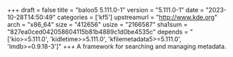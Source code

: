 +++
draft = false
title = "baloo5 5.111.0-1"
version = "5.111.0-1"
date = "2023-10-28T14:50:49"
categories = ['kf5']
upstreamurl = "http://www.kde.org"
arch = "x86_64"
size = "412656"
usize = "2166587"
sha1sum = "827ea0ced042058604115b81b4889c1d0be4535c"
depends = "['kio>=5.111.0', 'kidletime>=5.111.0', 'kfilemetadata5>=5.111.0', 'lmdb>=0.9.18-3']"
+++
A framework for searching and managing metadata.